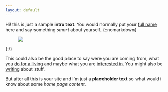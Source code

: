 ```yaml
---
layout: default
---
```


<!-- <div class="lead pretty-links"> -->
Hi! this is just a sample **intro text**. You would normally put your [full name](about/) here and say something *smart* about yourself.
{::nomarkdown}
<figure class="site-profile">
    <img src="{{ site.baseurl }}/assets/img/me_pic.png">
</figure>
{:/}

This could also be the good place to say were you are coming from, what you [do for a living](work/) and maybe what you are [interested in](projects/). You might also be [writing](articles/) about stuff.

But after all this is your site and I'm just a **placeholder text** so what would i know about some *home page content*.
<!-- </div> -->

